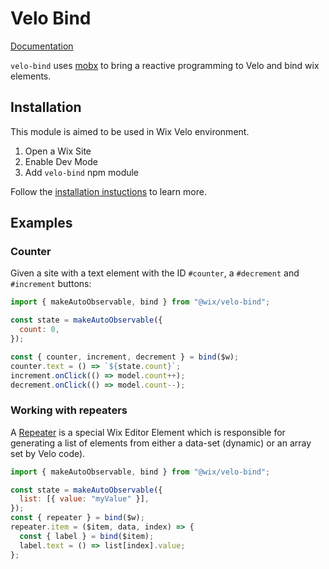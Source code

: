 # Velo Bind
[Documentation](https://wix-incubator.github.io/velo)


`velo-bind` uses [mobx](https://www.npmjs.com/package/mobx) to bring a reactive programming to Velo and bind wix elements.

## Installation

This module is aimed to be used in Wix Velo environment.

1. Open a Wix Site
2. Enable Dev Mode
3. Add `velo-bind` npm module

Follow the [installation instuctions](https://support.wix.com/en/article/velo-working-with-npm-packages) to learn more.

## Examples

### Counter

Given a site with a text element with the ID `#counter`, a `#decrement` and `#increment` buttons:

```js
import { makeAutoObservable, bind } from "@wix/velo-bind";

const state = makeAutoObservable({
  count: 0,
});

const { counter, increment, decrement } = bind($w);
counter.text = () => `${state.count}`;
increment.onClick(() => model.count++);
decrement.onClick(() => model.count--);
```

### Working with repeaters
A [Repeater](https://www.wix.com/velo/reference/$w/repeater) is a special Wix Editor Element which is responsible for generating a list of elements from either a data-set (dynamic) or an array set by Velo code).

```js
import { makeAutoObservable, bind } from "@wix/velo-bind";

const state = makeAutoObservable({
  list: [{ value: "myValue" }],
});
const { repeater } = bind($w);
repeater.item = ($item, data, index) => {
  const { label } = bind($item);
  label.text = () => list[index].value;
};
```
